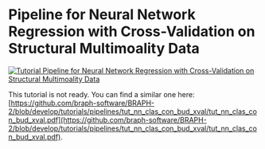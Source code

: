 # Pipeline for Neural Network Regression with Cross-Validation on Structural Multimoality Data

[![Tutorial Pipeline for Neural Network Regression with Cross-Validation on Structural Multimoality Data](https://img.shields.io/badge/PDF-Download-red?style=flat-square&logo=adobe-acrobat-reader)](tut_nn_reg_st_mm_data_xval.pdf)

This tutorial is not ready. You can find a similar one here: [https://github.com/braph-software/BRAPH-2/blob/develop/tutorials/pipelines/tut_nn_clas_con_bud_xval/tut_nn_clas_con_bud_xval.pdf](https://github.com/braph-software/BRAPH-2/blob/develop/tutorials/pipelines/tut_nn_clas_con_bud_xval/tut_nn_clas_con_bud_xval.pdf).

